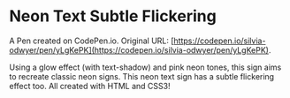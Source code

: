 # Neon Text Subtle Flickering

A Pen created on CodePen.io. Original URL: [https://codepen.io/silvia-odwyer/pen/yLgKePK](https://codepen.io/silvia-odwyer/pen/yLgKePK).

Using a glow effect (with text-shadow) and pink neon tones, this sign aims to recreate classic neon signs. This neon text sign has a subtle flickering effect too. All created with HTML and CSS3! 
